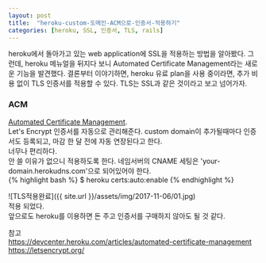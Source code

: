 ```yaml
---
layout: post
title:  "heroku-custom-도메인-ACM으로-인증서-적용하기"
categories: [heroku, SSL, 인증서, TLS, rails]
---
```

heroku에서 돌아가고 있는 web application에 SSL을 적용하는 방법을 알아봤다.
그런데, heroku 메뉴얼을 뒤지다 보니 Automated Certificate Management라는 새로운 기능을 발견했다.
결론부터 이야기하면, heroku 유료 plan을 사용 중이라면, 추가 비용 없이 TLS 인증서를 적용할 수 있다.
TLS는 SSL과 같은 것이라고 보고 넘어가자.

### ACM
[Automated Certificate Management](https://devcenter.heroku.com/articles/automated-certificate-management).<br>
Let's Encrypt 인증서를 자동으로 관리해준다.
custom domain이 추가될때마다 인증서도 등록되고, 마감 한 달 전에 자동 연장된다고 한다.<br>
너무나 편리하다.<br>
안 쓸 이유가 없으니 적용하도록 한다.
네임서버의 CNAME 세팅은 'your-domain.herokudns.com'으로 되어있어야 한다.<br>
{% highlight bash %}
$ heroku certs:auto:enable
{% endhighlight %}

![TLS적용완료]({{ site.url }}/assets/img/2017-11-06/01.jpg)<br>
적용 되었다.<br>
앞으로도 heroku를 이용하면 돈 주고 인증서를 구매하지 않아도 될 것 같다.

참고<br>
<https://devcenter.heroku.com/articles/automated-certificate-management><br>
<https://letsencrypt.org/>
